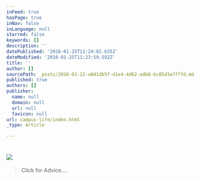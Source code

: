 ```yaml
---
inFeed: true
hasPage: true
inNav: false
inLanguage: null
starred: false
keywords: []
description: ''
datePublished: '2016-01-25T11:24:02.635Z'
dateModified: '2016-01-25T11:23:59.592Z'
title: ''
author: []
sourcePath: _posts/2016-01-22-a0d1db5f-d1e4-4d62-adb8-6c85d3a7fffd.md
published: true
authors: []
publisher:
  name: null
  domain: null
  url: null
  favicon: null
url: campus-life/index.html
_type: Article

---
```

# 

## ![](https://s3-us-west-2.amazonaws.com/the-grid-img/p/514c1cb445adf62217bb0b179e8b86c30686fb59.jpg)

> Click for Advice....